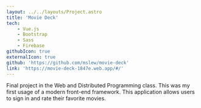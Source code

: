 ```yaml
---
layout: ../../layouts/Project.astro
title: 'Movie Deck' 
tech: 
    - Vue.js
    - Bootstrap
    - Sass
    - Firebase
githubIcon: true
externalIcon: true
github: 'https://github.com/mslew/movie-deck'
link: 'https://movie-deck-1847e.web.app/#/'
---
```

Final project in the Web and Distributed Programming class. This was my first usage of a modern front-end framework. This application allows users to sign in and rate their favorite movies.